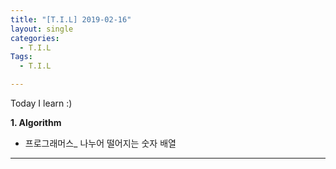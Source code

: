 ```yaml
---
title: "[T.I.L] 2019-02-16"
layout: single
categories:
  - T.I.L
Tags:
  - T.I.L

---
```

Today I learn :)

**1. Algorithm**   
* 프로그래머스_ 나누어 떨어지는 숫자 배열  



  



   
***  
 
  

 

   




